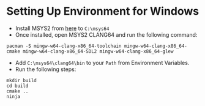 # Setting Up Environment for Windows

- Install MSYS2 from [here](https://www.msys2.org/) to `C:\msys64`
- Once installed, open MSYS2 CLANG64 and run the following command:

```
pacman -S mingw-w64-clang-x86_64-toolchain mingw-w64-clang-x86_64-cmake mingw-w64-clang-x86_64-SDL2 mingw-w64-clang-x86_64-glew
```

- Add `C:\msys64\clang64\bin` to your `Path` from Environment Variables.
- Run the following steps:

```
mkdir build
cd build
cmake ..
ninja
```
